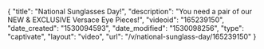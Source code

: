 {
    "title": "National Sunglasses Day!",
    "description": "You need a pair of our NEW & EXCLUSIVE Versace Eye Pieces!",
    "videoid": "165239150",
    "date_created": "1530094593",
    "date_modified": "1530098256",
    "type": "captivate",
    "layout": "video",
    "url": "\/v\/national-sunglass-day\/165239150"
}